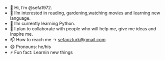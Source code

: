 - 👋 Hi, I’m @sefa1972.
- 👀 I’m interested in reading, gardening,watching movies and learning new language.
- 🌱 I’m currently learning Python.
- 💞️ I plan to collaborate with people who will help me, give me ideas and inspire me.
- 📫 How to reach me -> sefaozturk@gmail.com
- 😄 Pronouns: he/his
- ⚡ Fun fact: Learnin new things

<!---
sefa1972/sefa1972 is a ✨ special ✨ repository because its `README.md` (this file) appears on your GitHub profile.
You can click the Preview link to take a look at your changes.
--->
